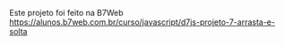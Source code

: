 Este projeto foi feito na B7Web https://alunos.b7web.com.br/curso/javascript/d7js-projeto-7-arrasta-e-solta